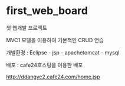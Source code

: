 # first_web_board

첫 웹개발 프로젝트

MVC1 모델을 이용하여 기본적인 CRUD 연습


개발환경 : Eclipse - jsp - apachetomcat - mysql

배포 : cafe24호스팅을 이용한 배포

http://ddangyc2.cafe24.com/home.jsp
